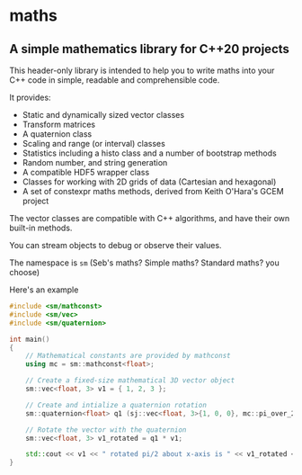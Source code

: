 # maths

## A simple mathematics library for C++20 projects

This header-only library is intended to help you to write maths into
your C++ code in simple, readable and comprehensible code.

It provides:

* Static and dynamically sized vector classes
* Transform matrices
* A quaternion class
* Scaling and range (or interval) classes
* Statistics including a histo class and a number of bootstrap methods
* Random number, and string generation
* A compatible HDF5 wrapper class
* Classes for working with 2D grids of data (Cartesian and hexagonal)
* A set of constexpr maths methods, derived from Keith O'Hara's GCEM project

The vector classes are compatible with C++ algorithms, and have their
own built-in methods.

You can stream objects to debug or observe their values.

The namespace is `sm` (Seb's maths? Simple maths? Standard maths? you choose)

Here's an example

```c++
#include <sm/mathconst>
#include <sm/vec>
#include <sm/quaternion>

int main()
{
    // Mathematical constants are provided by mathconst
    using mc = sm::mathconst<float>;

    // Create a fixed-size mathematical 3D vector object
    sm::vec<float, 3> v1 = { 1, 2, 3 };

    // Create and intialize a quaternion rotation
    sm::quaternion<float> q1 (sj::vec<float, 3>{1, 0, 0}, mc::pi_over_2);

    // Rotate the vector with the quaternion
    sm::vec<float, 3> v1_rotated = q1 * v1;

    std::cout << v1 << " rotated pi/2 about x-axis is " << v1_rotated << "\n";
}
```
